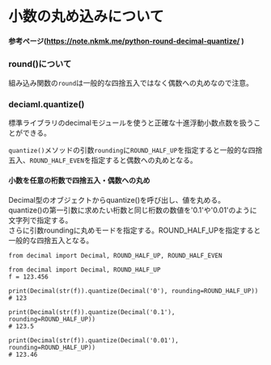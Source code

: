 # 小数の丸め込みについて
#### 参考ページ(https://note.nkmk.me/python-round-decimal-quantize/ )
### round()について
組み込み関数の`round`は一般的な四捨五入ではなく偶数への丸めなので注意。<br>

### deciaml.quantize()
標準ライブラリのdecimalモジュールを使うと正確な十進浮動小数点数を扱うことができる。<br>

`quantize()`メソッドの引数`rounding`に`ROUND_HALF_UP`を指定すると一般的な四捨五入、`ROUND_HALF_EVEN`を指定すると偶数への丸めとなる。<br>

#### 小数を任意の桁数で四捨五入・偶数への丸め
Decimal型のオブジェクトからquantize()を呼び出し、値を丸める。<br>
quantize()の第一引数に求めたい桁数と同じ桁数の数値を'0.1'や'0.01'のように文字列で指定する。<br>
さらに引数roundingに丸めモードを指定する。ROUND_HALF_UPを指定すると一般的な四捨五入となる。

```
from decimal import Decimal, ROUND_HALF_UP, ROUND_HALF_EVEN
```

```
from decimal import Decimal, ROUND_HALF_UP
f = 123.456

print(Decimal(str(f)).quantize(Decimal('0'), rounding=ROUND_HALF_UP))
# 123

print(Decimal(str(f)).quantize(Decimal('0.1'), rounding=ROUND_HALF_UP))
# 123.5

print(Decimal(str(f)).quantize(Decimal('0.01'), rounding=ROUND_HALF_UP))
# 123.46
```
